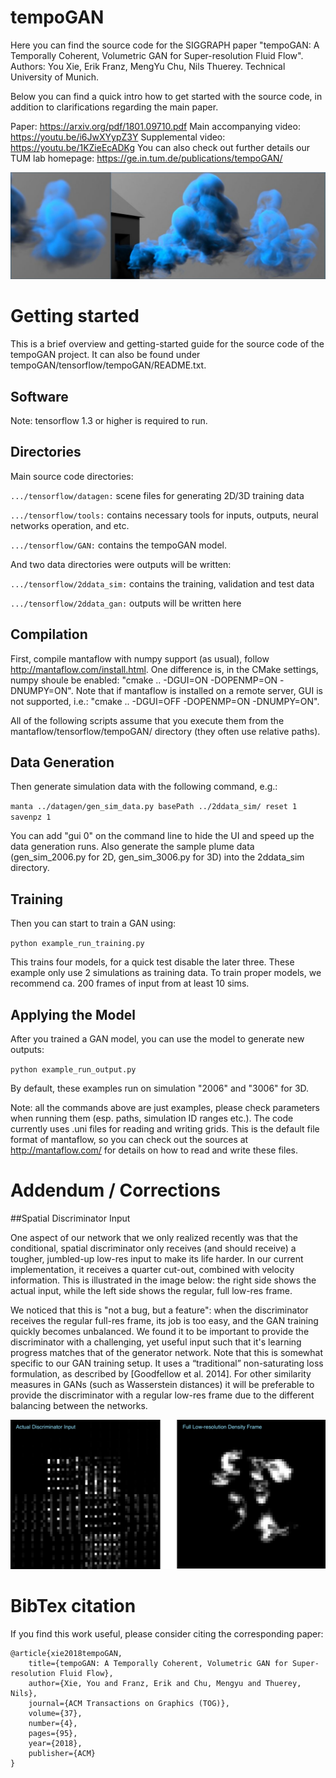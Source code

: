 # tempoGAN
Here you can find the source code for the SIGGRAPH paper "tempoGAN: A Temporally Coherent, Volumetric GAN for Super-resolution Fluid Flow".
Authors: You Xie, Erik Franz, MengYu Chu, Nils Thuerey. Technical University of Munich.

Below you can find a quick intro how to get started with the source code,
in addition to clarifications regarding the main paper.

Paper: <https://arxiv.org/pdf/1801.09710.pdf>
Main accompanying video: <https://youtu.be/i6JwXYypZ3Y>
Supplemental video: <https://youtu.be/1KZieEcADKg>
You can also check out further details our TUM lab homepage: <https://ge.in.tum.de/publications/tempoGAN/> 

![An example output of our trained 3D model (low-res left, tempoGAN right)](resources/tempoGAN.jpg)

# Getting started
This is a brief overview and getting-started guide for the source code of 
the tempoGAN project. It can also be found under tempoGAN/tensorflow/tempoGAN/README.txt.

## Software
Note: tensorflow 1.3 or higher is required to run.

## Directories
Main source code directories:

`.../tensorflow/datagen:` scene files for generating 2D/3D training data

`.../tensorflow/tools:`   contains necessary tools for inputs, outputs, 
					    neural networks operation, and etc.

`.../tensorflow/GAN:`     contains the tempoGAN model.

And two data directories were outputs will be written:

`.../tensorflow/2ddata_sim:` contains the training, validation and test data

`.../tensorflow/2ddata_gan:` outputs will be written here

## Compilation
First, compile mantaflow with numpy support (as usual), follow 
http://mantaflow.com/install.html.
One difference is, in the CMake settings, numpy shoule be enabled: 
"cmake .. -DGUI=ON -DOPENMP=ON -DNUMPY=ON".
Note that if mantaflow is installed on a remote server, GUI is not supported, i.e.:
"cmake .. -DGUI=OFF -DOPENMP=ON -DNUMPY=ON".

All of the following scripts assume that you execute them 
from the mantaflow/tensorflow/tempoGAN/ directory (they often
use relative paths).

## Data Generation
Then generate simulation data with the following command, e.g.:

`manta ../datagen/gen_sim_data.py basePath ../2ddata_sim/ reset 1 savenpz 1`

You can add "gui 0" on the command line to hide the UI and speed up the data
generation runs. Also generate the sample plume data (gen_sim_2006.py for 2D,
gen_sim_3006.py for 3D) into the 2ddata_sim directory.

## Training
Then you can start to train a GAN using:

`python example_run_training.py`

This trains four models, for a quick test disable the later three. These
example only use 2 simulations as training data. To train proper models, we
recommend ca. 200 frames of input from at least 10 sims.

## Applying the Model
After you trained a GAN model, you can use the model to generate new outputs:

`python example_run_output.py`

By default, these examples run on simulation "2006" and "3006" for 3D.

Note: all the commands above are just examples, please check parameters when
running them (esp. paths, simulation ID ranges etc.). The code currently uses
.uni files for reading and writing grids. This is the default file format of
mantaflow, so you can check out the sources at http://mantaflow.com/ 
for details on how to read and write these files.

# Addendum / Corrections

##Spatial Discriminator Input

One aspect of our network that we only realized recently was that the conditional, spatial discriminator only receives (and should receive) a tougher, jumbled-up low-res input to make its life harder. In our current implementation, it receives a quarter cut-out, combined with velocity information. This is illustrated in the image below: the right side shows the actual input, while the left side shows the regular, full low-res frame.

We noticed that this is "not a bug, but a feature": when the discriminator receives the regular full-res frame, its job is too easy, and the GAN training quickly becomes unbalanced. We found it to be important to provide the discriminator with a challenging, yet useful input such that it's learning progress matches that of the generator network. Note that this is somewhat specific to our GAN training setup. It uses a “traditional” non-saturating loss formulation, as described by [Goodfellow et al. 2014]. For other similarity measures in GANs (such as Wasserstein distances) it will be preferable to provide the discriminator with a regular low-res frame due to the different balancing between the networks.

![Auctal Discriminator input (left) versus regular low-res frame (right)](resources/discriminator-correction.png)

# BibTex citation

If you find this work useful, please consider citing the corresponding paper:

```
@article{xie2018tempoGAN,
    title={tempoGAN: A Temporally Coherent, Volumetric GAN for Super-resolution Fluid Flow},
    author={Xie, You and Franz, Erik and Chu, Mengyu and Thuerey, Nils},
    journal={ACM Transactions on Graphics (TOG)},
    volume={37},
    number={4},
    pages={95},
    year={2018},
    publisher={ACM}
}
```
